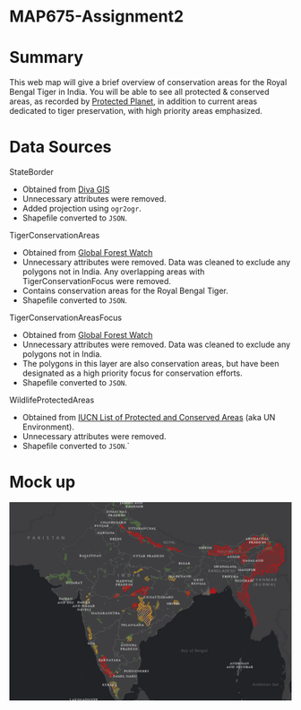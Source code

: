 # MAP675-Assignment2

# Summary
This web map will give a brief overview of conservation areas for the Royal Bengal Tiger in India. You will be able to see all protected & conserved areas, as recorded by [Protected Planet](https://www.protectedplanet.net/), in addition to current areas dedicated to tiger preservation, with high priority areas emphasized.


# Data Sources
StateBorder
* Obtained from [Diva GIS](http://www.diva-gis.org/gdata)
* Unnecessary attributes were removed.
* Added projection using `ogr2ogr`.
* Shapefile converted to `JSON`.

TigerConservationAreas
* Obtained from [Global Forest Watch](http://data.globalforestwatch.org/datasets/04d892c083f54c638228931da081467b_3)
* Unnecessary attributes were removed. Data was cleaned to exclude any polygons not in India. Any overlapping areas with TigerConservationFocus were removed.
* Contains conservation areas for the Royal Bengal Tiger.
* Shapefile converted to `JSON`.

TigerConservationAreasFocus
* Obtained from [Global Forest Watch](http://data.globalforestwatch.org/datasets/f50efdadb0234ef392c4ecd8185c1f5f_4)
* Unnecessary attributes were removed. Data was cleaned to exclude any polygons not in India.
* The polygons in this layer are also conservation areas, but have been designated as a high priority focus for conservation efforts.
* Shapefile converted to `JSON`.

WildlifeProtectedAreas
* Obtained from [IUCN List of Protected and Conserved Areas](https://www.protectedplanet.net/country/IN) (aka UN Environment).
* Unnecessary attributes were removed.  
* Shapefile converted to `JSON`.`

# Mock up

![Map of India showing conservation areas](/RoughDraft-ArcPro.PNG "Mock up")
